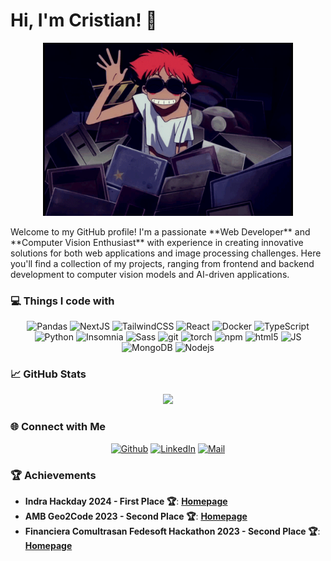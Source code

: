 <p align="center">

# Hi, I'm Cristian! 👋
<p align="center">
  <img src="https://raw.githubusercontent.com/CristianR8/CristianR8/refs/heads/main/ed.gif" width="400px" />
</p>
Welcome to my GitHub profile! I'm a passionate **Web Developer** and **Computer Vision Enthusiast** with experience in creating innovative solutions for both web applications and image processing challenges. Here you'll find a collection of my projects, ranging from frontend and backend development to computer vision models and AI-driven applications.

<h3>💻 Things I code with</h3>
<p align="center">
  <img alt="Pandas" src="https://img.shields.io/badge/-Pandas-333333?style=flat&logo=pandas" />
  <img alt="NextJS" src="https://img.shields.io/badge/-Next_JS-black?style=for-the-badge&logoColor=white&logo=nextdotjs&color=000000" />
  <img alt="TailwindCSS" src="https://img.shields.io/badge/Tailwind_CSS-38B2AC?logo=tailwind-css&logoColor=white" />
  <img alt="React" src="https://img.shields.io/badge/-React-45b8d8?style=flat-square&logo=react&logoColor=white" />
  <img alt="Docker" src="https://img.shields.io/badge/-Docker-46a2f1?style=flat-square&logo=docker&logoColor=white" />
  <img alt="TypeScript" src="https://img.shields.io/badge/-TypeScript-007ACC?style=flat-square&logo=typescript&logoColor=white" />
  <img alt="Python" src="https://img.shields.io/badge/Python-3776AB?logo=python&logoColor=fff" />
  <img alt="Insomnia" src="https://img.shields.io/badge/-Insomnia-5849BE?style=flat-square&logo=insomnia&logoColor=white" />
  <img alt="Sass" src="https://img.shields.io/badge/-Sass-CC6699?style=flat-square&logo=sass&logoColor=white" />
  <img alt="git" src="https://img.shields.io/badge/-Git-F05032?style=flat-square&logo=git&logoColor=white" />
  <img alt="torch" src="https://img.shields.io/badge/pytorch-EE4C2C?&logo=pytorch" />
  <img alt="npm" src="https://img.shields.io/badge/-NPM-CB3837?style=flat-square&logo=npm&logoColor=white" />
  <img alt="html5" src="https://img.shields.io/badge/-HTML5-E34F26?style=flat-square&logo=html5&logoColor=white" />
  <img alt="JS" src="https://shields.io/badge/JavaScript-F7DF1E?logo=JavaScript&logoColor=000&style=flat-square" />
  <img alt="MongoDB" src="https://img.shields.io/badge/-MongoDB-13aa52?style=flat-square&logo=mongodb&logoColor=white" />
  <img alt="Nodejs" src="https://img.shields.io/badge/-Nodejs-43853d?style=flat-square&logo=Node.js&logoColor=white" />
</p>

<h3>📈 GitHub Stats </h3>

<p align="center">
  <img src="https://github-readme-stats.vercel.app/api/top-langs/?username=CristianR8&layout=compact&card_width=250&langs_count=8&hide_border=true&theme=nord&hide=jupyter%20notebook,html,css" />
</p>

<h3>🌐 Connect with Me</h3>

<p align="center">
  <a href="https://github.com/CristianR8" target="_blank"><img alt="Github" src="https://img.shields.io/badge/GitHub-%2312100E.svg?&style=for-the-badge&logo=Github&logoColor=white" /></a> 
  <a href="https://www.linkedin.com/in/cristhian-rey/" target="_blank"><img alt="LinkedIn" src="https://img.shields.io/badge/linkedin-%230077B5.svg?&style=for-the-badge&logo=linkedin&logoColor=white" /></a> 
  <a href="mailto:cristiancamiloreyrueda@gmail.com" target="_blank"><img alt="Mail" src="https://img.shields.io/badge/Gmail-D14836?style=for-the-badge&logo=gmail&logoColor=white" /></a>
</p>

<h3>🏆 Achievements</h3>

- **Indra Hackday 2024 - First Place 🏆**: <a href="https://comunicaciones.uis.edu.co/estudiantes-uis-obtienen-el-primer-puesto-en-la-competencia-internacional-hackday-2024-de-indra/"><b>Homepage</b></a>  
- **AMB Geo2Code 2023 - Second Place 🏆**: <a href="https://comunicaciones.uis.edu.co/estudiantes-de-ingenieria-de-sistemas-uis-ganadores-del-hackathon-metropolitana-organizada-por-el-amb/"><b>Homepage</b></a>  
- **Financiera Comultrasan Fedesoft Hackathon 2023 - Second Place 🏆**: <a href="https://www.linkedin.com/posts/fedesoft_hackathon-softictransformandoindustrias-activity-7120839573647052800-UE26/?originalSubdomain=es"><b>Homepage</b></a>


</p>
